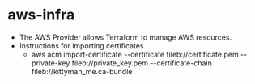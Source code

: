 # aws-infra
- The AWS Provider allows Terraform to manage AWS resources.
- Instructions for importing certificates
  - aws acm import-certificate --certificate fileb://certificate.pem --private-key  fileb://private_key.pem --certificate-chain fileb://kittyman_me.ca-bundle